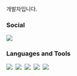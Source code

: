 
개발자입니다.


### Social
<p>
  <a href="https://soojae.tistory.com/" target="_blank">
   <img src="https://img.shields.io/badge/Blog-E8E8E8?style=flat-square&logo=Buefy&logoColor=black"/>
  </a>
</p>

### Languages and Tools

<p> 
  <img src="https://img.shields.io/badge/SpringBoot-#6DB33F?style=flat-square&logo=ReactiveX&logoColor=white"/>&nbsp;
  <img src="https://img.shields.io/badge/React-20232a?style=flat-square&logo=React&logoColor=61dafb"/>&nbsp;
  <img src="https://img.shields.io/badge/Angular-DD0031?style=flat-square&logo=Angular&logoColor=whitehite"/>&nbsp;
  <img src="https://img.shields.io/badge/NestJS-E0234E?style=flat-square&logo=nestJS&logoColor=white"/>&nbsp;
  <img src="https://img.shields.io/badge/ReactiveX-B7178C?style=flat-square&logo=ReactiveX&logoColor=white"/>&nbsp;
</p>

